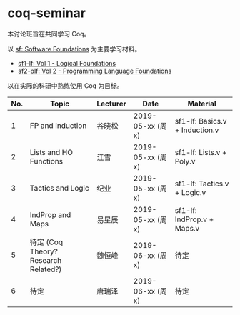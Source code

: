 # coq-seminar

本讨论班旨在共同学习 Coq。

以 [sf: Software Foundations](https://softwarefoundations.cis.upenn.edu/) 为主要学习材料。
- [sf1-lf: Vol 1 - Logical Foundations](https://softwarefoundations.cis.upenn.edu/lf-current/index.html)
- [sf2-plf: Vol 2 - Programming Language Foundations](https://softwarefoundations.cis.upenn.edu/plf-current/index.html)

以在实际的科研中熟练使用 Coq 为目标。

| No. |	Topic | Lecturer | Date | Material |	
| ----| ------| -------- | -----| ---------|
| 1   | FP and Induction | 谷晓松 | 2019-05-xx (周x) | sf1-lf: Basics.v + Induction.v |
| 2   | Lists and HO Functions  | 江雪 | 2019-05-xx (周x) | sf1-lf: Lists.v + Poly.v |
| 3   | Tactics and Logic | 纪业 | 2019-05-xx (周x) | sf1-lf: Tactics.v + Logic.v |
| 4   | IndProp and Maps | 易星辰 | 2019-05-xx (周x) | sf1-lf: IndProp.v + Maps.v |
| 5   | 待定 (Coq Theory? Research Related?) | 魏恒峰 | 2019-06-xx (周x) | 待定 |
| 6   | 待定  | 唐瑞泽 | 2019-06-xx (周x) | 待定 |

